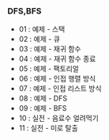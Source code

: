 ### DFS,BFS

- 01 : 예제 - 스택
- 02 : 예제 - 큐
- 03 : 예제 - 재귀 함수
- 04 : 예제 - 재귀 함수 종료
- 05 : 예제 - 팩토리얼
- 06 : 예제 - 인접 행렬 방식
- 07 : 예제 - 인접 리스트 방식
- 08 : 예제 - DFS
- 09 : 예제 - BFS
- 10 : 실전 - 음료수 얼려먹기
- 11 : 실전 - 미로 탈출